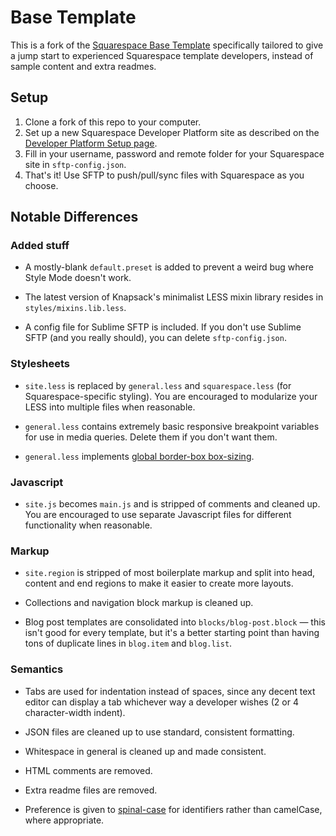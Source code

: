 Base Template
=============

This is a fork of the [Squarespace Base Template](https://github.com/Squarespace/base-template) specifically tailored to give a jump start to experienced Squarespace template developers, instead of sample content and extra readmes.


Setup
-----

1. Clone a fork of this repo to your computer.
2. Set up a new Squarespace Developer Platform site as described on the [Developer Platform Setup page](http://developers.squarespace.com/initial-setup/).
3. Fill in your username, password and remote folder for your Squarespace site in `sftp-config.json`.
4. That's it! Use SFTP to push/pull/sync files with Squarespace as you choose.


Notable Differences
-------------------

### Added stuff

- A mostly-blank `default.preset` is added to prevent a weird bug where Style Mode doesn't work.

- The latest version of Knapsack's minimalist LESS mixin library resides in `styles/mixins.lib.less`.

- A config file for Sublime SFTP is included. If you don't use Sublime SFTP (and you really should), you can delete `sftp-config.json`.

### Stylesheets

- `site.less` is replaced by `general.less` and `squarespace.less` (for Squarespace-specific styling). You are encouraged to modularize your LESS into multiple files when reasonable.

- `general.less` contains extremely basic responsive breakpoint variables for use in media queries. Delete them if you don't want them.

- `general.less` implements [global border-box box-sizing](http://www.paulirish.com/2012/box-sizing-border-box-ftw/).

### Javascript

- `site.js` becomes `main.js` and is stripped of comments and cleaned up. You are encouraged to use separate Javascript files for different functionality when reasonable.

### Markup

- `site.region` is stripped of most boilerplate markup and split into head, content and end regions to make it easier to create more layouts.

- Collections and navigation block markup is cleaned up.

- Blog post templates are consolidated into `blocks/blog-post.block` — this isn't good for every template, but it's a better starting point than having tons of duplicate lines in `blog.item` and `blog.list`.

### Semantics

- Tabs are used for indentation instead of spaces, since any decent text editor can display a tab whichever way a developer wishes (2 or 4 character-width indent).

- JSON files are cleaned up to use standard, consistent formatting.

- Whitespace in general is cleaned up and made consistent.

- HTML comments are removed.

- Extra readme files are removed.

- Preference is given to [spinal-case](http://en.wikipedia.org/wiki/Letter_case#Special_case_styles) for identifiers rather than camelCase, where appropriate.

